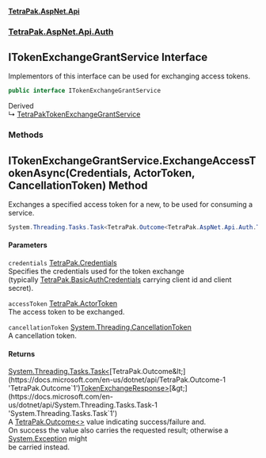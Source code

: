 #### [TetraPak.AspNet.Api](index.md 'index')
### [TetraPak.AspNet.Api.Auth](TetraPak_AspNet_Api_Auth.md 'TetraPak.AspNet.Api.Auth')
## ITokenExchangeGrantService Interface
Implementors of this interface can be used for exchanging access tokens.    
```csharp
public interface ITokenExchangeGrantService
```

Derived  
&#8627; [TetraPakTokenExchangeGrantService](TetraPak_AspNet_Api_Auth_TetraPakTokenExchangeGrantService.md 'TetraPak.AspNet.Api.Auth.TetraPakTokenExchangeGrantService')  
### Methods
<a name='TetraPak_AspNet_Api_Auth_ITokenExchangeGrantService_ExchangeAccessTokenAsync(TetraPak_Credentials_TetraPak_ActorToken_System_Threading_CancellationToken)'></a>
## ITokenExchangeGrantService.ExchangeAccessTokenAsync(Credentials, ActorToken, CancellationToken) Method
Exchanges a specified access token for a new, to be used for consuming a service.  
```csharp
System.Threading.Tasks.Task<TetraPak.Outcome<TetraPak.AspNet.Api.Auth.TokenExchangeResponse>> ExchangeAccessTokenAsync(TetraPak.Credentials credentials, TetraPak.ActorToken accessToken, System.Threading.CancellationToken cancellationToken);
```
#### Parameters
<a name='TetraPak_AspNet_Api_Auth_ITokenExchangeGrantService_ExchangeAccessTokenAsync(TetraPak_Credentials_TetraPak_ActorToken_System_Threading_CancellationToken)_credentials'></a>
`credentials` [TetraPak.Credentials](https://docs.microsoft.com/en-us/dotnet/api/TetraPak.Credentials 'TetraPak.Credentials')  
Specifies the credentials used for the token exchange  
(typically [TetraPak.BasicAuthCredentials](https://docs.microsoft.com/en-us/dotnet/api/TetraPak.BasicAuthCredentials 'TetraPak.BasicAuthCredentials') carrying client id and client secret).  
  
<a name='TetraPak_AspNet_Api_Auth_ITokenExchangeGrantService_ExchangeAccessTokenAsync(TetraPak_Credentials_TetraPak_ActorToken_System_Threading_CancellationToken)_accessToken'></a>
`accessToken` [TetraPak.ActorToken](https://docs.microsoft.com/en-us/dotnet/api/TetraPak.ActorToken 'TetraPak.ActorToken')  
The access token to be exchanged.  
  
<a name='TetraPak_AspNet_Api_Auth_ITokenExchangeGrantService_ExchangeAccessTokenAsync(TetraPak_Credentials_TetraPak_ActorToken_System_Threading_CancellationToken)_cancellationToken'></a>
`cancellationToken` [System.Threading.CancellationToken](https://docs.microsoft.com/en-us/dotnet/api/System.Threading.CancellationToken 'System.Threading.CancellationToken')  
A cancellation token.  
  
#### Returns
[System.Threading.Tasks.Task&lt;](https://docs.microsoft.com/en-us/dotnet/api/System.Threading.Tasks.Task-1 'System.Threading.Tasks.Task`1')[TetraPak.Outcome&lt;](https://docs.microsoft.com/en-us/dotnet/api/TetraPak.Outcome-1 'TetraPak.Outcome`1')[TokenExchangeResponse](TetraPak_AspNet_Api_Auth_TokenExchangeResponse.md 'TetraPak.AspNet.Api.Auth.TokenExchangeResponse')[&gt;](https://docs.microsoft.com/en-us/dotnet/api/TetraPak.Outcome-1 'TetraPak.Outcome`1')[&gt;](https://docs.microsoft.com/en-us/dotnet/api/System.Threading.Tasks.Task-1 'System.Threading.Tasks.Task`1')  
A [TetraPak.Outcome&lt;&gt;](https://docs.microsoft.com/en-us/dotnet/api/TetraPak.Outcome-1 'TetraPak.Outcome`1') value indicating success/failure and.  
On success the value also carries the requested result; otherwise a [System.Exception](https://docs.microsoft.com/en-us/dotnet/api/System.Exception 'System.Exception') might  
be carried instead.  
  
